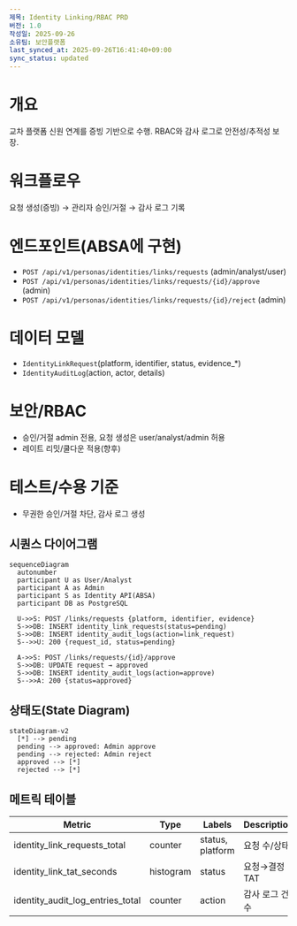 ```yaml
---
제목: Identity Linking/RBAC PRD
버전: 1.0
작성일: 2025-09-26
소유팀: 보안플랫폼
last_synced_at: 2025-09-26T16:41:40+09:00
sync_status: updated
---
```


# 개요
교차 플랫폼 신원 연계를 증빙 기반으로 수행. RBAC와 감사 로그로 안전성/추적성 보장.

# 워크플로우
요청 생성(증빙) → 관리자 승인/거절 → 감사 로그 기록

# 엔드포인트(ABSA에 구현)
- `POST /api/v1/personas/identities/links/requests` (admin/analyst/user)
- `POST /api/v1/personas/identities/links/requests/{id}/approve` (admin)
- `POST /api/v1/personas/identities/links/requests/{id}/reject` (admin)

# 데이터 모델
- `IdentityLinkRequest`(platform, identifier, status, evidence_*)
- `IdentityAuditLog`(action, actor, details)

# 보안/RBAC
- 승인/거절 admin 전용, 요청 생성은 user/analyst/admin 허용
- 레이트 리밋/쿨다운 적용(향후)

# 테스트/수용 기준
- 무권한 승인/거절 차단, 감사 로그 생성

## 시퀀스 다이어그램

```mermaid
sequenceDiagram
  autonumber
  participant U as User/Analyst
  participant A as Admin
  participant S as Identity API(ABSA)
  participant DB as PostgreSQL

  U->>S: POST /links/requests {platform, identifier, evidence}
  S->>DB: INSERT identity_link_requests(status=pending)
  S->>DB: INSERT identity_audit_logs(action=link_request)
  S-->>U: 200 {request_id, status=pending}

  A->>S: POST /links/requests/{id}/approve
  S->>DB: UPDATE request → approved
  S->>DB: INSERT identity_audit_logs(action=approve)
  S-->>A: 200 {status=approved}
```

## 상태도(State Diagram)

```mermaid
stateDiagram-v2
  [*] --> pending
  pending --> approved: Admin approve
  pending --> rejected: Admin reject
  approved --> [*]
  rejected --> [*]
```

## 메트릭 테이블

| Metric | Type | Labels | Description | Target/SLO |
|---|---|---|---|---|
| identity_link_requests_total | counter | status, platform | 요청 수/상태 | n/a |
| identity_link_tat_seconds | histogram | status | 요청→결정 TAT | 하향 추세 |
| identity_audit_log_entries_total | counter | action | 감사 로그 건수 | n/a |
